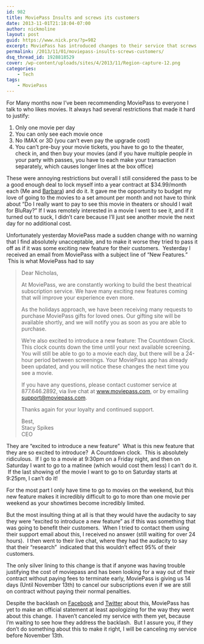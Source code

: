 ```yaml
---
id: 982
title: MoviePass Insults and screws its customers
date: 2013-11-01T21:18:04-07:00
author: nickmoline
layout: post
guid: https://www.nick.pro/?p=982
excerpt: MoviePass has introduced changes to their service that screws over their customers, they call it a "feature"
permalink: /2013/11/01/moviepass-insults-screws-customers/
dsq_thread_id: 1928818529
cover: /wp-content/uploads/sites/4/2013/11/Region-capture-12.png
categories:
    - Tech
tags:
    - MoviePass
---
```

For Many months now I&#8217;ve been recommending MoviePass to everyone I talk to who likes movies. It always had several restrictions that made it hard to justify:

<!--more-->

1. Only one movie per day
2. You can only see each movie once
3. No IMAX or 3D (you can&#8217;t even pay the upgrade cost)
4. You can&#8217;t pre-buy your movie tickets, you have to go to the theater, check in, and then buy your movies (and if you have multiple people in your party with passes, you have to each make your transaction separately, which causes longer lines at the box office)

These were annoying restrictions but overall I still considered the pass to be a good enough deal to lock myself into a year contract at $34.99/month each (Me and <a href="http://www.barbara.pro/" target="_blank">Barbara</a>) and do it. It gave me the opportunity to budget my love of going to the movies to a set amount per month and not have to think about &#8220;Do I really want to pay to see this movie in theaters or should I wait for BluRay?&#8221; If I was remotely interested in a movie I went to see it, and if it turned out to suck, I didn&#8217;t care because I&#8217;ll just see another movie the next day for no additional cost.

Unfortunately yesterday MoviePass made a sudden change with no warning that I find absolutely unacceptable, and to make it worse they tried to pass it off as if it was some exciting new feature for their customers.  Yesterday I received an email from MoviePass with a subject line of &#8220;New Features.&#8221;  This is what MoviePass had to say

> Dear Nicholas,
> 
> At MoviePass, we are constantly working to build the best theatrical subscription service. We have many exciting new features coming that will improve your experience even more.
> 
> As the holidays approach, we have been receiving many requests to purchase MoviePass gifts for loved ones. Our gifting site will be available shortly, and we will notify you as soon as you are able to purchase.
> 
> We’re also excited to introduce a new feature: The Countdown Clock. This clock counts down the time until your next available screening. You will still be able to go to a movie each day, but there will be a 24-hour period between screenings. Your MoviePass app has already been updated, and you will notice these changes the next time you see a movie.
> 
> If you have any questions, please contact customer service at 877.646.2892, via live chat at www.moviepass.com, or by emailing support@moviepass.com.
> 
> Thanks again for your loyalty and continued support.
> 
> Best,  
> Stacy Spikes  
> CEO

They are &#8220;excited to introduce a new feature&#8221;  What is this new feature that they are so excited to introduce?  A Countdown clock.  This is absolutely ridiculous.  If I go to a movie at 9:30pm on a Friday night, and then on Saturday I want to go to a matinee (which would cost them less) I can&#8217;t do it.  If the last showing of the movie I want to go to on Saturday starts at 9:25pm, I can&#8217;t do it!

For the most part I only have time to go to movies on the weekend, but this new feature makes it incredibly difficult to go to more than one movie per weekend as your showtimes become incredibly limited.

But the most insulting thing at all is that they would have the audacity to say they were &#8220;excited to introduce a new feature&#8221; as if this was something that was going to benefit their customers.  When I tried to contact them using their support email about this, I received no answer (still waiting for over 24 hours).  I then went to their live chat, where they had the audacity to say that their &#8220;research&#8221;  indicated that this wouldn&#8217;t effect 95% of their customers.

The only silver lining to this change is that if anyone was having trouble justifying the cost of moviepass and has been looking for a way out of their contract without paying fees to terminate early, MoviePass is giving us 14 days (Until November 13th) to cancel our subscriptions even if we are still on contract without paying their normal penalties.

Despite the backlash on [Facebook](https://www.facebook.com/MoviePass) and [Twitter](https://twitter.com/search?q=MoviePass&src=typd) about this, MoviePass has yet to make an official statement at least apologizing for the way they went about this change.  I haven&#8217;t canceled my service with them yet, because I&#8217;m waiting to see how they address the backlash.  But I assure you, if they don&#8217;t do something about this to make it right, I will be canceling my service before November 13th.